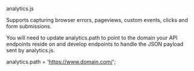 analytics.js

Supports capturing browser errors, pageviews, custom events, clicks and form submissions.

You will need to update analytics.path to point to the domain your API endpoints reside on and develop endpoints to handle the JSON payload sent by analytics.js.

analytics.path = 'https://www.domain.com/';
